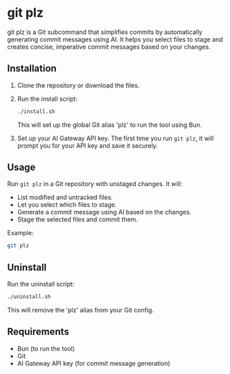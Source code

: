 # git plz

git plz is a Git subcommand that simplifies commits by automatically generating commit messages using AI. It helps you select files to stage and creates concise, imperative commit messages based on your changes.

## Installation

1. Clone the repository or download the files.
2. Run the install script:

   ```bash
   ./install.sh
   ```

   This will set up the global Git alias 'plz' to run the tool using Bun.

3. Set up your AI Gateway API key. The first time you run `git plz`, it will prompt you for your API key and save it securely.

## Usage

Run `git plz` in a Git repository with unstaged changes. It will:

- List modified and untracked files.
- Let you select which files to stage.
- Generate a commit message using AI based on the changes.
- Stage the selected files and commit them.

Example:

```bash
git plz
```

## Uninstall

Run the uninstall script:

```bash
./uninstall.sh
```

This will remove the 'plz' alias from your Git config.

## Requirements

- Bun (to run the tool)
- Git
- AI Gateway API key (for commit message generation)